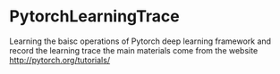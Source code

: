 # PytorchLearningTrace
Learning the baisc operations of Pytorch deep learning framework and record the learning trace
the main materials come from the website http://pytorch.org/tutorials/
